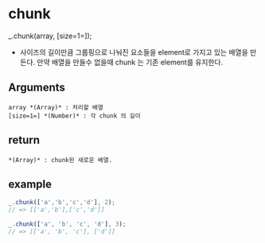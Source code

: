 # chunk

_.chunk(array, [size=1=]);

- 사이즈의 길이만큼 그룹핑으로 나눠진 요소들을 element로 가지고 있는 배열을 만든다. 만약 배열을 만들수 없을때 chunk 는 기존 element를 유지한다.

## Arguments
    array *(Array)* : 처리할 배열
    [size=1=] *(Number)* : 각 chunk 의 길이

## return 
    *(Array)* : chunk된 새로운 배열.

## example

```javascript
_.chunk(['a','b','c','d'], 2);
// => [['a','b'],['c','d']]

_.chunk(['a', 'b', 'c', 'd'], 3);
// => [['a', 'b', 'c'], ['d']]
```

